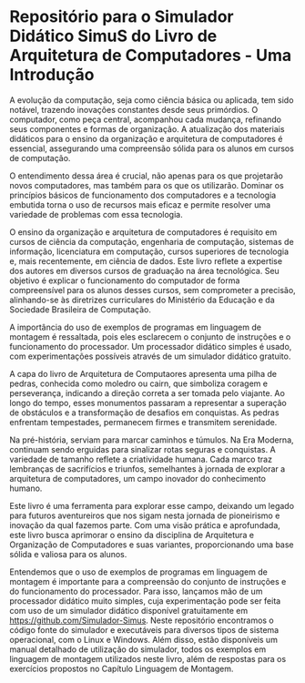 # Repositório para o Simulador Didático SimuS do Livro de Arquitetura de Computadores - Uma Introdução

A evolução da computação, seja como ciência básica ou aplicada, tem sido notável, trazendo inovações constantes desde seus primórdios. O computador, como peça central, acompanhou cada mudança, refinando seus componentes e formas de organização. A atualização dos materiais didáticos para o ensino da organização e arquitetura de computadores é essencial, assegurando uma compreensão sólida para os alunos em cursos de computação.

O entendimento dessa área é crucial, não apenas para os que projetarão novos computadores, mas também para os que os utilizarão. Dominar os princípios básicos de funcionamento dos computadores e a tecnologia embutida torna o uso de recursos mais eficaz e permite resolver uma variedade de problemas com essa tecnologia.

O ensino da organização e arquitetura de computadores é requisito em cursos de ciência da computação, engenharia de computação, sistemas de informação, licenciatura em computação, cursos superiores de tecnologia e, mais recentemente, em ciência de dados. Este livro reflete a expertise dos autores em diversos cursos de graduação na área tecnológica. Seu objetivo é explicar o funcionamento do computador de forma compreensível para os alunos desses cursos, sem comprometer a precisão, alinhando-se às diretrizes curriculares do Ministério da Educação e da Sociedade Brasileira de Computação.

A importância do uso de exemplos de programas em linguagem de montagem é ressaltada, pois eles esclarecem o conjunto de instruções e o funcionamento do processador. Um processador didático simples é usado, com experimentações possíveis através de um simulador didático gratuito.

A capa do livro de Arquitetura de Computaores apresenta uma pilha de pedras, conhecida como moledro ou cairn, que simboliza coragem e perseverança, indicando a direção correta a ser tomada pelo viajante. Ao longo do tempo, esses monumentos passaram a representar a superação de obstáculos e a transformação de desafios em conquistas. As pedras enfrentam tempestades, permanecem firmes e transmitem serenidade.

Na pré-história, serviam para marcar caminhos e túmulos. Na Era Moderna, continuam sendo erguidas para sinalizar rotas seguras e conquistas. A variedade de tamanho reflete a criatividade humana. Cada marco traz lembranças de sacrifícios e triunfos, semelhantes à jornada de explorar a arquitetura de computadores, um campo inovador do conhecimento humano.

Este livro é uma ferramenta para explorar esse campo, deixando um legado para futuros aventureiros que nos sigam nesta jornada de pioneirismo e inovação da qual fazemos parte. Com uma visão prática e aprofundada, este livro busca aprimorar o ensino da disciplina de Arquitetura e Organização de Computadores e suas variantes, proporcionando uma base sólida e valiosa para os alunos.

Entendemos que o uso de exemplos de programas em  linguagem de montagem  é  importante para a compreensão do conjunto de instruções e do funcionamento do processador. Para isso, lançamos mão de um processador didático muito simples, cuja experimentação pode ser feita com uso de  um simulador didático disponível gratuitamente em https://github.com/Simulador-Simus. Neste repositório encontramos o código fonte do simulador e executáveis para diversos tipos de sistema operacional, com o Linux e Windows.  Além disso, estão disponíveis um manual detalhado de utilização do simulador, todos os exemplos em linguagem de montagem utilizados neste livro, além de respostas para os exercícios propostos no Capítulo Linguagem de Montagem.
